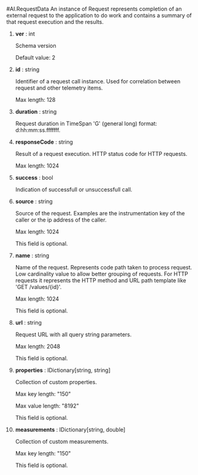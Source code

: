 
#AI.RequestData
An instance of Request represents completion of an external request to the application to do work and contains a summary of that request execution and the results.

1. **ver** : int

    Schema version
    
    Default value: 2
    
1. **id** : string

    Identifier of a request call instance. Used for correlation between request and other telemetry items.
    
    Max length: 128
    
1. **duration** : string

    Request duration in TimeSpan 'G' (general long) format: d:hh:mm:ss.fffffff.
    
1. **responseCode** : string

    Result of a request execution. HTTP status code for HTTP requests.
    
    Max length: 1024
    
1. **success** : bool

    Indication of successfull or unsuccessfull call.
    
1. **source** : string

    Source of the request. Examples are the instrumentation key of the caller or the ip address of the caller.
    
    Max length: 1024
    
    This field is optional.
    
1. **name** : string

    Name of the request. Represents code path taken to process request. Low cardinality value to allow better grouping of requests. For HTTP requests it represents the HTTP method and URL path template like 'GET /values/{id}'.
    
    Max length: 1024
    
    This field is optional.
    
1. **url** : string

    Request URL with all query string parameters.
    
    Max length: 2048
    
    This field is optional.
    
1. **properties** : IDictionary[string, string]

    Collection of custom properties.
    
    Max key length: "150"
    
    Max value length: "8192"
    
    This field is optional.
    
1. **measurements** : IDictionary[string, double]

    Collection of custom measurements.
    
    Max key length: "150"
    
    This field is optional.
    
